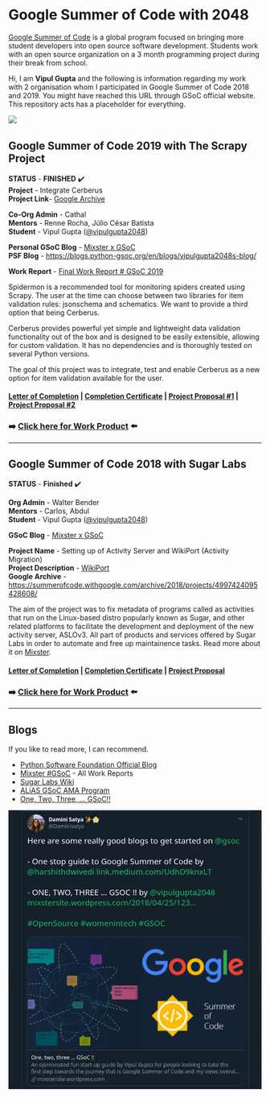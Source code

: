 # Google Summer of Code with 2048

[Google Summer of Code](https://summerofcode.withgoogle.com) is a global program focused on bringing more student developers into open source software development. Students work with an open source organization on a 3 month programming project during their break from school.

Hi, I am **Vipul Gupta** and the following is information regarding my work with 2 organisation whom I participated in Google Summer of Code 2018 and 2019. You might have reached this URL through GSoC official website. This repository acts has a placeholder for everything. 

![](https://camo.githubusercontent.com/78e29dc2fdd9c4c54b7d9f3c1075d423b800d198/68747470733a2f2f6d656469612e67697068792e636f6d2f6d656469612f647a61555837434147304968692f67697068792e676966)

## Google Summer of Code 2019 with The Scrapy Project

**STATUS** - **FINISHED**  :heavy_check_mark:  
**Project** - Integrate Cerberus  
**Project Link**- [Google Archive](https://summerofcode.withgoogle.com/archive/2019/projects/5471827642548224/)

**Co-Org Admin** - Cathal  
**Mentors** - Renne Rocha, Júlio César Batista   
**Student** - Vipul Gupta ([@vipulgupta2048](https://twitter.com/vipulgupta2048))  
   
**Personal GSoC Blog** - [Mixster x GSoC](https://mixstersite.wordpress.com/gsoc/)  
**PSF Blog** - https://blogs.python-gsoc.org/en/blogs/vipulgupta2048s-blog/  

**Work Report** - [Final Work Report # GSoC 2019](https://mixstersite.wordpress.com/2019/08/24/integrate-cerberus-work-report/)

Spidermon is a recommended tool for monitoring spiders created using Scrapy. The user at the time can choose between two libraries for item validation rules: jsonschema and schematics. We want to provide a third option that being Cerberus.

Cerberus provides powerful yet simple and lightweight data validation functionality out of the box and is designed to be easily extensible, allowing for custom validation. It has no dependencies and is thoroughly tested on several Python versions.

The goal of this project was to integrate, test and enable Cerberus as a new option for item validation available for the user. 

#### [Letter of Completion](https://www.slideshare.net/slideshow/embed_code/key/KVV3SH7RIKBigP) | [Completion Certificate](https://www.slideshare.net/slideshow/embed_code/key/esicENx0aszm6n) | [Project Proposal #1](https://docs.google.com/document/d/14iLYsnZYpxR-YvbceB6VljyCBwCFsPk4f-iaoPGAUZY/edit?usp=sharing) | [Project Proposal #2](https://docs.google.com/document/d/1FGd1te3A07PDIcQheBDparclUemU1CE_ixngHTVvQzs/edit?usp=sharing)

### :arrow_right: [**Click here for Work Product**](https://github.com/scrapinghub/spidermon/pull/201) :arrow_left:

------------------

## Google Summer of Code 2018 with Sugar Labs 

**STATUS** - **Finished** :heavy_check_mark:   

**Org Admin** - Walter Bender  
**Mentors** - Carlos, Abdul  
**Student** - Vipul Gupta ([@vipulgupta2048](https://twitter.com/vipulgupta2048))  

**GSoC Blog** - [Mixster x GSoC](https://mixstersite.wordpress.com/gsoc/)  

**Project Name** - Setting up of Activity Server and WikiPort (Activity Migration)  
**Project Description** - [WikiPort](https://wiki.sugarlabs.org/go/WikiPort)  
**Google Archive** - https://summerofcode.withgoogle.com/archive/2018/projects/4997424095428608/  

The aim of the project was to fix metadata of programs called as activities that run on the Linux-based distro popularly known as Sugar, and other related platforms to facilitate the development and deployment of the new activity server, ASLOv3. All part of products and services offered by Sugar Labs in order to automate and free up maintainence tasks. Read more about it on [Mixster](https://mixstersite.wordpress.com/gsoc/ ).

#### [Letter of Completion](https://www.slideshare.net/slideshow/embed_code/key/h3qbNXWK9Xx3rj) | [Completion Certificate](https://www.slideshare.net/slideshow/embed_code/key/2hEpWDL2Cg3PNW) | [Project Proposal](https://docs.google.com/document/d/1mPd_SeUqeJF_yKWVEDFuzU7LWsnUFSbLdQQ44HvsYyA/edit?usp=sharing)

### :arrow_right:  [**Click here for Work Product**](https://github.com/vipulgupta2048/sugarport) :arrow_left:

***

## Blogs

If you like to read more, I can recommend. 

- [Python Software Foundation Official Blog](https://blogs.python-gsoc.org/en/vipulgupta2048s-blog/)
- [Mixster #GSoC](https://mixstersite.wordpress.com/gsoc/) - All Work Reports
- [Sugar Labs Wiki](https://wiki.sugarlabs.org/go/WikiPort)
- [ALiAS GSoC AMA Program](http://asetalias.in/blog/post/aliasama/)
- [One, Two, Three, ... GSoC!!](https://mixstersite.wordpress.com/2018/04/25/123gsoc/)

![](a.png)
